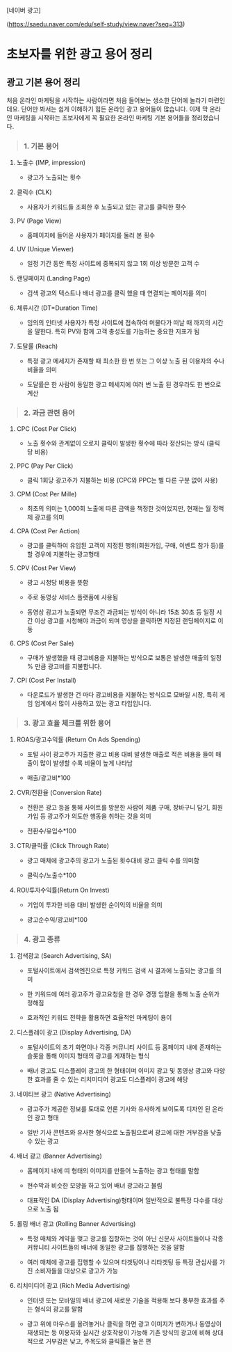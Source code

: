 [네이버 광고]

(https://saedu.naver.com/edu/self-study/view.naver?seq=313)



# 초보자를 위한 광고 용어 정리



## 광고 기본 용어 정리

처음 온라인 마케팅을 시작하는 사람이라면 처음 들어보는 생소한 단어에 놀라기 마련인데요. 단어만 봐서는 쉽게 이해하기 힘든 온라인 광고 용어들이 많습니다. 이제 막 온라인 마케팅을 시작하는 초보자에게 꼭 필요한 온라인 마케팅 기본 용어들을 정리했습니다.



> ### 1. 기본 용어

1. 노출수 (IMP, impression)
   
   - 광고가 노출되는 횟수

2. 클릭수 (CLK)
   
   - 사용자가 키워드들 조회한 후 노출되고 있는 광고를 클릭한 횟수

3. PV (Page View)
   
   - 홈페이지에 들어온 사용자가 페이지를 둘러 본 횟수

4. UV (Unique Viewer)
   
   - 일정 기간 동안 특정 사이트에 중복되지 않고 1회 이상 방문한 고객 수

5. 랜딩페이지 (Landing Page)
   
   - 검색 광고의 텍스트나 배너 광고를 클릭 했을 때 연결되는 페이지를 의미

6. 체류시간 (DT=Duration Time)
   
   - 임의의 인터넷 사용자가 특정 사이트에 접속하여 머물다가 떠날 때 까지의 시간을 말한다. 특히 PV와 함께 고객 충성도를 가늠하는 중요한 지표가 됨

7. 도달률 (Reach)
   
   - 특정 광고 메세지가 존재할 때 최소한 한 번 또는 그 이상 노출 된 이용자의 수나 비율을 의미
   
   - 도달률은 한 사람이 동일한 광고 메세지에 여러 번 노출 된 경우라도 한 번으로 계산



> ### 2. 과금 관련 용어

1. CPC (Cost Per Click)
   
   - 노출 횟수와 관계없이 오로지 클릭이 발생한 횟수에 따라 정산되는 방식 (클릭당 비용)

2. PPC (Pay Per Click)
   
   - 클릭 1회당 광고주가 지불하는 비용 (CPC와 PPC는 별 다른 구분 없이 사용)

3. CPM (Cost Per Mille)
   
   - 최초의 의미는 1,000회 노출에 따른 금액을 책정한 것이었지만, 현재는 월 정액제 광고를 의미

4. CPA (Cost Per Action)
   
   - 광고를 클릭하여 유입된 고객이 지정된 행위(회원가입, 구매, 이벤트 참가 등)를 할 경우에 지불하는 광고형태

5. CPV (Cost Per View)
   
   - 광고 시청당 비용을 뜻함
   
   - 주로 동영상 서비스 플랫폼에 사용됨
   
   - 동영상 광고가 노출되면 무조건 과금되는 방식이 아니라 15초 30초 등 일정 시간 이상 광고를 시청해야 과금이 되며 영상을 클릭하면 지정된 랜딩페이지로 이동

6. CPS (Cost Per Sale)
   
   - 구매가 발생했을 때 광고비용을 지불하는 방식으로 보통은 발생한 매출의 일정 % 만큼 광고비를 지불합니다.

7. CPI (Cost Per Install)
   
   - 다운로드가 발생한 건 마다 광고비용을 지불하는 방식으로 모바일 시장, 특히 게임 업계에서 많이 사용하고 있는 광고 타입입니다.



> ### 3. 광고 효율 체크를 위한 용어

1. ROAS/광고수익률 (Return On Ads Spending)
   
   - 포털 사이 광고주가 지출한 광고 비용 대비 발생한 매출로 적은 비용을 들여 매출이 많이 발생할 수록 비율이 높게 나타남
   
   - 매출/광고비\*100

2. CVR/전환율 (Conversion Rate)
   
   - 전환은 광고 등을 통해 사이트를 방문한 사람이 제품 구매, 장바구니 담기, 회원가입 등 광고주가 의도한 행동을 취하는 것을 의미
   
   - 전환수/유입수\*100

3. CTR/클릭률 (Click Through Rate)
   
   - 광고 매체에 광고주의 광고가 노출된 횟수대비 광고 클릭 수를 의미함
   
   - 클릭수/노출수\*100

4. ROI/투자수익률(Return On Invest)
   
   - 기업이 투자한 비용 대비 발생한 순이익의 비율을 의미
   
   - 광고순수익/광고비\*100



> ### 4. 광고 종류

1. 검색광고 (Search Advertising, SA)
   
   - 포털사이트에서 검색엔진으로 특정 키워드 검색 시 결과에 노출되는 광고를 의미
   
   - 한 키워드에 여러 광고주가 광고요청을 한 경우 경쟁 입찰을 통해 노출 순위가 정해짐
   
   - 효과적인 키워드 전략을 활용하면 효율적인 마케팅이 용이

2. 디스플레이 광고 (Display Advertising, DA)
   
   - 포털사이트의 초기 화면이나 각종 커뮤니티 사이트 등 홈페이지 내에 존재하는 슬롯을 통해 이미지 형태의 광고를 게재하는 형식
   
   - 배너 광고도 디스플레이 광고의 한 형태이며 이미지 광고 및 동영상 광고와 다양한 효과를 줄 수 있는 리치미디어 광고도 디스플레이 광고에 해당

3. 네이티브 광고 (Native Advertising)
   
   - 광고주가 제공한 정보를 토대로 언론 기사와 유사하게 보이도록 디자인 된 온라인 광고 형태
   
   - 일반 기사 콘텐츠와 유사한 형식으로 노출됨으로써 광고에 대한 거부감을 낮출 수 있는 광고

4. 배너 광고 (Banner Advertising)
   
   - 홈페이지 내에 띠 형태의 이미지를 만들어 노출하는 광고 형태를 말함
   
   - 현수막과 비슷한 모양을 하고 있어 배너 광고라고 불림
   
   - 대표적인 DA (Display Advertising)형태이며 일반적으로 불특정 다수를 대상으로 노출 됨

5. 롤링 배너 광고 (Rolling Banner Advertising)
   
   - 특정 매체와 계약을 맺고 광고를 집항하는 것이 아닌 신문사 사이트들이나 각종 커뮤니티 사이트들의 배너에 동일한 광고를 집행하는 것을 말함
   
   - 여러 매체에 광고를 집행할 수 있으며 타겟팅이나 리타겟팅 등 특정 관심사를 가진 소비자들을 대상으로 광고가 가능

6. 리치미디어 광고 (Rich Media Advertising)
   
   - 인터넷 또는 모바일의 배너 광고에 새로운 기술을 적용해 보다 풍부한 효과를 주는 형식의 광고를 말함
   
   - 광고 위에 마우스를 올려놓거나 클릭을 하면 광고 이미지가 변하거나 동영상이 재생되는 등 이용자와 실시간 상호작용이 가능해 기존 방식의 광고에 비해 상대적으로 거부감은 낮고, 주목도와 클릭률은 높은 편
